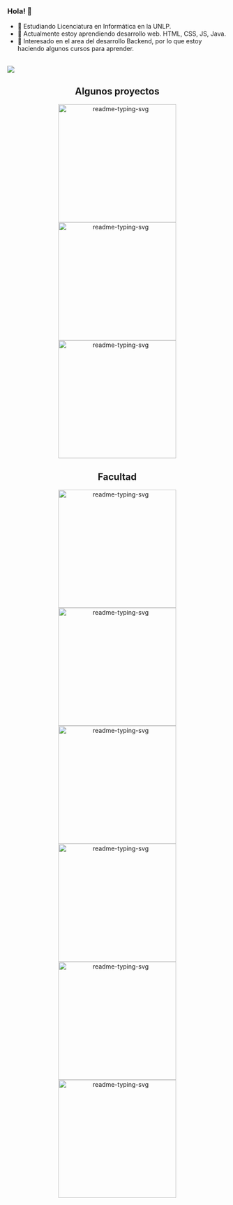 ### Hola! 👋

- 🔭 Estudiando Licenciatura en Informática en la UNLP.
- 🌱 Actualmente estoy aprendiendo desarrollo web. HTML, CSS, JS, Java.
- 🎯 Interesado en el area del desarrollo Backend, por lo que estoy haciendo algunos cursos para aprender.
<br>
<img src="https://komarev.com/ghpvc/?username=EMinetto99&color=blue&style=flat-square">
<br>

<div align="center">
  <h2>Algunos proyectos</h2>
  <a href="https://github.com/EMinetto99/Integrador-Frontend-CaC">
    <img width="270" src="https://denvercoder1-github-readme-stats.vercel.app/api/pin/?username=EMinetto99&repo=Integrador-Frontend-CaC&theme=react&bg_color=7c4a2c&title_color=F8D866&icon_color=F8D866&hide_border=true&show_icons=false" alt="readme-typing-svg">
  </a>

  <a href="https://github.com/EMinetto99/Encriptador-de-Texto">
    <img width="270" src="https://denvercoder1-github-readme-stats.vercel.app/api/pin/?username=EMinetto99&repo=Encriptador-de-Texto&theme=react&bg_color=7c4a2c&title_color=F8D866&icon_color=F8D866&hide_border=true&show_icons=false" alt="readme-typing-svg">
  </a>
  
  <a href="https://github.com/EMinetto99/barberia-Alura">
    <img width="270" src="https://denvercoder1-github-readme-stats.vercel.app/api/pin/?username=EMinetto99&repo=barberia-Alura&theme=react&bg_color=7c4a2c&title_color=F8D866&icon_color=F8D866&hide_border=true&show_icons=false" alt="readme-typing-svg">
  </a>
</div>

<div align="center">
  <h2>Facultad</h2>
  <a href="https://github.com/EMinetto99/Taller-de-Programacion">
    <img width="270" src="https://denvercoder1-github-readme-stats.vercel.app/api/pin/?username=EMinetto99&repo=Taller-de-Programacion&theme=react&bg_color=182752&title_color=2fcff6&icon_color=2fcff6&hide_border=true&show_icons=false" alt="readme-typing-svg">
  </a>
  <a href="https://github.com/EMinetto99/FOD">
    <img width="270" src="https://denvercoder1-github-readme-stats.vercel.app/api/pin/?username=EMinetto99&repo=FOD&theme=react&bg_color=182752&title_color=F8D866&icon_color=F8D866&hide_border=true&show_icons=false" alt="readme-typing-svg">
  </a>
  <a href="https://github.com/EMinetto99/Seminario-de-Lenguajes">
    <img width="270" src="https://denvercoder1-github-readme-stats.vercel.app/api/pin/?username=EMinetto99&repo=Seminario-de-Lenguajes&theme=react&bg_color=182752&title_color=F8D866&icon_color=F8D866&hide_border=true&show_icons=false" alt="readme-typing-svg">
  </a>
  <a href="https://github.com/EMinetto99/ING1">
    <img width="270" src="https://denvercoder1-github-readme-stats.vercel.app/api/pin/?username=EMinetto99&repo=ING1&theme=react&bg_color=182752&title_color=F8D866&icon_color=F8D866&hide_border=true&show_icons=false" alt="readme-typing-svg">
  </a>
  <a href="https://github.com/EMinetto99/OO1">
    <img width="270" src="https://denvercoder1-github-readme-stats.vercel.app/api/pin/?username=EMinetto99&repo=OO1&theme=react&bg_color=182752&title_color=F8D866&icon_color=F8D866&hide_border=true&show_icons=false" alt="readme-typing-svg">
  </a>
  <a href="https://github.com/EMinetto99/ISO">
    <img width="270" src="https://denvercoder1-github-readme-stats.vercel.app/api/pin/?username=EMinetto99&repo=ISO&theme=react&bg_color=182752&title_color=F8D866&icon_color=F8D866&hide_border=true&show_icons=false" alt="readme-typing-svg">
  </a>
</div>
